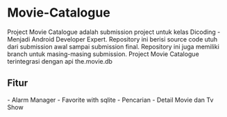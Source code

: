 # Movie-Catalogue
Project Movie Catalogue adalah submission project untuk kelas Dicoding - Menjadi Android Developer Expert. Repository ini berisi source code utuh dari submission awal sampai submission final. Repository ini juga memiliki branch untuk masing-masing submission.
Project Movie Catalogue terintegrasi dengan api the.movie.db

<h2>Fitur</h2>
- Alarm Manager
- Favorite with sqlite
- Pencarian
- Detail Movie dan Tv Show
